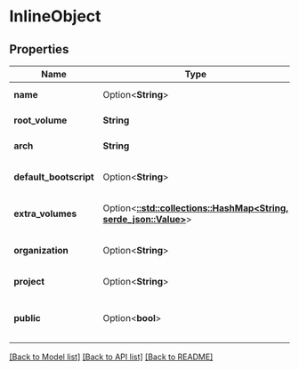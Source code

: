 # InlineObject

## Properties

Name | Type | Description | Notes
------------ | ------------- | ------------- | -------------
**name** | Option<**String**> | Name of the image | [optional]
**root_volume** | **String** | UUID of the snapshot | 
**arch** | **String** | Architecture of the image | [default to Arch_X8664]
**default_bootscript** | Option<**String**> | Default bootscript of the image | [optional]
**extra_volumes** | Option<[**::std::collections::HashMap<String, serde_json::Value>**](serde_json::Value.md)> | Additional volumes of the image | [optional]
**organization** | Option<**String**> | Organization ID of the image | [optional]
**project** | Option<**String**> | Project ID of the image | [optional]
**public** | Option<**bool**> | True to create a public image | [optional]

[[Back to Model list]](../README.md#documentation-for-models) [[Back to API list]](../README.md#documentation-for-api-endpoints) [[Back to README]](../README.md)


